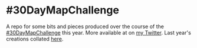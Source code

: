 # #30DayMapChallenge

A repo for some bits and pieces produced over the course of the [#30DayMapChallenge](https://github.com/tjukanovt/30DayMapChallenge) this year. More available at on [my Twitter](https://twitter.com/Iawmatthew/). Last year's creations collated [here](http://matthewlaw.xyz/blog/30daymapchallenge-2020.html).
